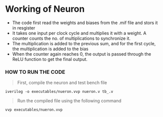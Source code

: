 # Working of Neuron 
- The code first read the weights and biases from the .mif file and stors it in resgister
- It takes one input per clock cycle and multiplies it with a weight. A counter counts the no. of multiplications to synchronize it.
- The multiplication is added to the previous sum, and for the first cycle, the multiplication is added to the bias
- When the counter again reaches 0, the output is passed through the ReLU function to get the final output.

### HOW TO RUN THE CODE
> First, compile the neuron and test bench file 
```
iverilog -o executables/nueron.vvp nueron.v tb_.v
```
> Run the compiled file using the following command

```
vvp executables/nueron.vvp
```
